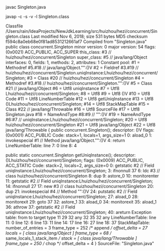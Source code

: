javac Singleton.java

javap -c -s -v -l Singleton.class


Classfile /Users/rain/IdeaProjects/NewJdkLearning/src/huizhou/hezi/concurrent/Singleton.class
  Last modified Nov 6, 2018; size 531 bytes
  MD5 checksum f594c8a0eb68e0f81ad8531212661af7
  Compiled from "Singleton.java"
public class concurrent.Singleton
  minor version: 0
  major version: 54
  flags: (0x0021) ACC_PUBLIC, ACC_SUPER
  this_class: #3                          // huizhou/hezi/concurrent/Singleton
  super_class: #5                         // java/lang/Object
  interfaces: 0, fields: 1, methods: 2, attributes: 1
Constant pool:
   #1 = Methodref          #5.#18         // java/lang/Object."<init>":()V
   #2 = Fieldref           #3.#19         // huizhou/hezi/concurrent/Singleton.uniqInstance:Lhuizhou/hezi/concurrent/Singleton;
   #3 = Class              #20            // huizhou/hezi/concurrent/Singleton
   #4 = Methodref          #3.#18         // huizhou/hezi/concurrent/Singleton."<init>":()V
   #5 = Class              #21            // java/lang/Object
   #6 = Utf8               uniqInstance
   #7 = Utf8               Lhuizhou/hezi/concurrent/Singleton;
   #8 = Utf8               <init>
   #9 = Utf8               ()V
  #10 = Utf8               Code
  #11 = Utf8               LineNumberTable
  #12 = Utf8               getUniqInstance
  #13 = Utf8               ()Lhuizhou/hezi/concurrent/Singleton;
  #14 = Utf8               StackMapTable
  #15 = Class              #22            // java/lang/Throwable
  #16 = Utf8               SourceFile
  #17 = Utf8               Singleton.java
  #18 = NameAndType        #8:#9          // "<init>":()V
  #19 = NameAndType        #6:#7          // uniqInstance:Lhuizhou/hezi/concurrent/Singleton;
  #20 = Utf8               huizhou/hezi/concurrent/Singleton
  #21 = Utf8               java/lang/Object
  #22 = Utf8               java/lang/Throwable
{
  public concurrent.Singleton();
    descriptor: ()V
    flags: (0x0001) ACC_PUBLIC
    Code:
      stack=1, locals=1, args_size=1
         0: aload_0
         1: invokespecial #1                  // Method java/lang/Object."<init>":()V
         4: return
      LineNumberTable:
        line 7: 0
        line 8: 4

  public static concurrent.Singleton getUniqInstance();
    descriptor: ()Lhuizhou/hezi/concurrent/Singleton;
    flags: (0x0009) ACC_PUBLIC, ACC_STATIC
    Code:
      stack=2, locals=2, args_size=0
         0: getstatic     #2                  // Field uniqInstance:Lhuizhou/hezi/concurrent/Singleton;
         3: ifnonnull     37
         6: ldc           #3                  // class huizhou/hezi/concurrent/Singleton
         8: dup
         9: astore_0
        10: monitorenter
        11: getstatic     #2                  // Field uniqInstance:Lhuizhou/hezi/concurrent/Singleton;
        14: ifnonnull     27
        17: new           #3                  // class huizhou/hezi/concurrent/Singleton
        20: dup
        21: invokespecial #4                  // Method "<init>":()V
        24: putstatic     #2                  // Field uniqInstance:Lhuizhou/hezi/concurrent/Singleton;
        27: aload_0
        28: monitorexit
        29: goto          37
        32: astore_1
        33: aload_0
        34: monitorexit
        35: aload_1
        36: athrow
        37: getstatic     #2                  // Field uniqInstance:Lhuizhou/hezi/concurrent/Singleton;
        40: areturn
      Exception table:
         from    to  target type
            11    29    32   any
            32    35    32   any
      LineNumberTable:
        line 11: 0
        line 12: 6
        line 13: 11
        line 14: 17
        line 16: 27
        line 18: 37
      StackMapTable: number_of_entries = 3
        frame_type = 252 /* append */
          offset_delta = 27
          locals = [ class java/lang/Object ]
        frame_type = 68 /* same_locals_1_stack_item */
          stack = [ class java/lang/Throwable ]
        frame_type = 250 /* chop */
          offset_delta = 4
}
SourceFile: "Singleton.java"
